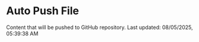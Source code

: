 # Auto Push File

Content that will be pushed to GitHub repository.
Last updated: 08/05/2025, 05:39:38 AM